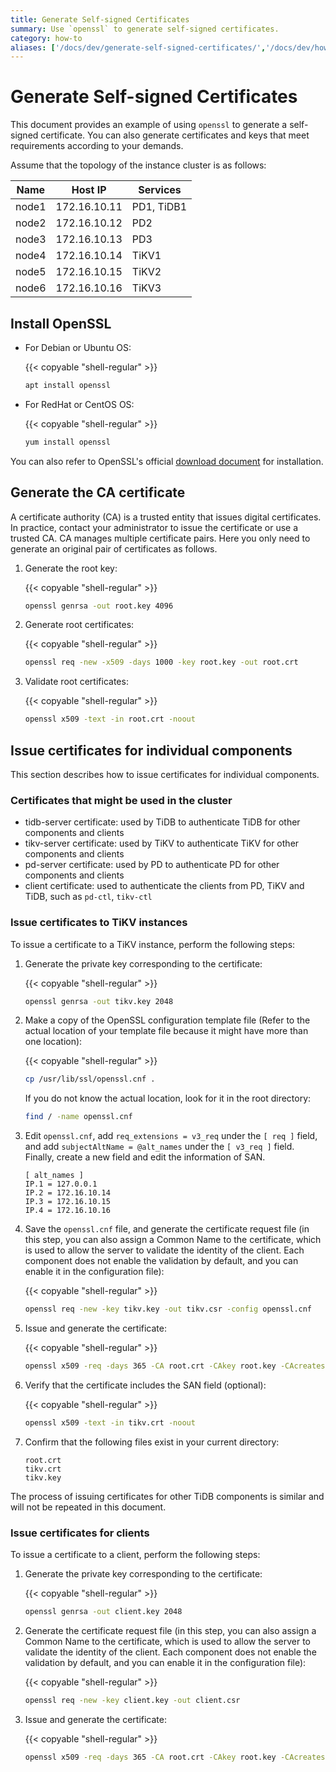 ```yaml
---
title: Generate Self-signed Certificates
summary: Use `openssl` to generate self-signed certificates.
category: how-to
aliases: ['/docs/dev/generate-self-signed-certificates/','/docs/dev/how-to/secure/generate-self-signed-certificates/']
---
```


# Generate Self-signed Certificates

This document provides an example of using `openssl` to generate a self-signed certificate. You can also generate certificates and keys that meet requirements according to your demands.

Assume that the topology of the instance cluster is as follows:

| Name  | Host IP      | Services   |
| ----- | -----------  | ---------- |
| node1 | 172.16.10.11 | PD1, TiDB1 |
| node2 | 172.16.10.12 | PD2        |
| node3 | 172.16.10.13 | PD3        |
| node4 | 172.16.10.14 | TiKV1      |
| node5 | 172.16.10.15 | TiKV2      |
| node6 | 172.16.10.16 | TiKV3      |

## Install OpenSSL

- For Debian or Ubuntu OS:

    {{< copyable "shell-regular" >}}

    ```bash
    apt install openssl
    ```

- For RedHat or CentOS OS:

    {{< copyable "shell-regular" >}}

    ```bash
    yum install openssl
    ```

You can also refer to OpenSSL's official [download document](https://www.openssl.org/source/) for installation.

## Generate the CA certificate

A certificate authority (CA) is a trusted entity that issues digital certificates. In practice, contact your administrator to issue the certificate or use a trusted CA. CA manages multiple certificate pairs. Here you only need to generate an original pair of certificates as follows.

1. Generate the root key:

    {{< copyable "shell-regular" >}}

    ```bash
    openssl genrsa -out root.key 4096
    ```

2. Generate root certificates:

    {{< copyable "shell-regular" >}}

    ```bash
    openssl req -new -x509 -days 1000 -key root.key -out root.crt
    ```

3. Validate root certificates:

    {{< copyable "shell-regular" >}}

    ```bash
    openssl x509 -text -in root.crt -noout
    ```

## Issue certificates for individual components

This section describes how to issue certificates for individual components.

### Certificates that might be used in the cluster

- tidb-server certificate: used by TiDB to authenticate TiDB for other components and clients
- tikv-server certificate: used by TiKV to authenticate TiKV for other components and clients
- pd-server certificate: used by PD to authenticate PD for other components and clients
- client certificate: used to authenticate the clients from PD, TiKV and TiDB, such as `pd-ctl`, `tikv-ctl`

### Issue certificates to TiKV instances

To issue a certificate to a TiKV instance, perform the following steps:

1. Generate the private key corresponding to the certificate:

    {{< copyable "shell-regular" >}}

    ```bash
    openssl genrsa -out tikv.key 2048
    ```

2. Make a copy of the OpenSSL configuration template file (Refer to the actual location of your template file because it might have more than one location):

    {{< copyable "shell-regular" >}}

    ```bash
    cp /usr/lib/ssl/openssl.cnf .
    ```

    If you do not know the actual location, look for it in the root directory:

    ```bash
    find / -name openssl.cnf
    ```

3. Edit `openssl.cnf`, add `req_extensions = v3_req` under the `[ req ]` field, and add `subjectAltName = @alt_names` under the `[ v3_req ]` field. Finally, create a new field and edit the information of SAN.

    ```
    [ alt_names ]
    IP.1 = 127.0.0.1
    IP.2 = 172.16.10.14
    IP.3 = 172.16.10.15
    IP.4 = 172.16.10.16
    ```

4. Save the `openssl.cnf` file, and generate the certificate request file (in this step, you can also assign a Common Name to the certificate, which is used to allow the server to validate the identity of the client. Each component does not enable the validation by default, and you can enable it in the configuration file):

    {{< copyable "shell-regular" >}}

    ```bash
    openssl req -new -key tikv.key -out tikv.csr -config openssl.cnf
    ```

5. Issue and generate the certificate:

    {{< copyable "shell-regular" >}}

    ```bash
    openssl x509 -req -days 365 -CA root.crt -CAkey root.key -CAcreateserial -in tikv.csr -out tikv.crt -extensions v3_req -extfile openssl.cnf
    ```

6. Verify that the certificate includes the SAN field (optional):

    {{< copyable "shell-regular" >}}

    ```bash
    openssl x509 -text -in tikv.crt -noout
    ```

7. Confirm that the following files exist in your current directory:

    ```
    root.crt
    tikv.crt
    tikv.key
    ```

The process of issuing certificates for other TiDB components is similar and will not be repeated in this document.

### Issue certificates for clients

To issue a certificate to a client, perform the following steps:

1. Generate the private key corresponding to the certificate:

    {{< copyable "shell-regular" >}}

    ```bash
    openssl genrsa -out client.key 2048
    ```

2. Generate the certificate request file (in this step, you can also assign a Common Name to the certificate, which is used to allow the server to validate the identity of the client. Each component does not enable the validation by default, and you can enable it in the configuration file):

    {{< copyable "shell-regular" >}}

    ```bash
    openssl req -new -key client.key -out client.csr
    ```

3. Issue and generate the certificate:

    {{< copyable "shell-regular" >}}

    ```bash
    openssl x509 -req -days 365 -CA root.crt -CAkey root.key -CAcreateserial -in client.csr -out client.crt
    ```
